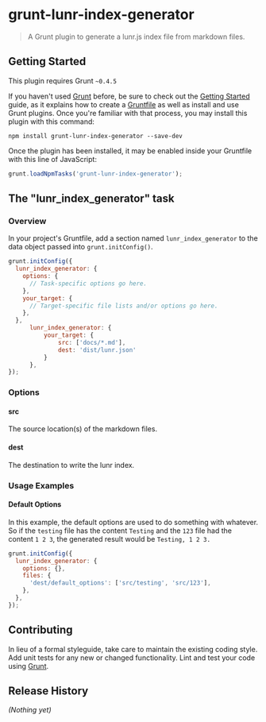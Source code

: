 # grunt-lunr-index-generator

> A Grunt plugin to generate a lunr.js index file from markdown files.

## Getting Started
This plugin requires Grunt `~0.4.5`

If you haven't used [Grunt](http://gruntjs.com/) before, be sure to check out the [Getting Started](http://gruntjs.com/getting-started) guide, as it explains how to create a [Gruntfile](http://gruntjs.com/sample-gruntfile) as well as install and use Grunt plugins. Once you're familiar with that process, you may install this plugin with this command:

```shell
npm install grunt-lunr-index-generator --save-dev
```

Once the plugin has been installed, it may be enabled inside your Gruntfile with this line of JavaScript:

```js
grunt.loadNpmTasks('grunt-lunr-index-generator');
```

## The "lunr_index_generator" task

### Overview
In your project's Gruntfile, add a section named `lunr_index_generator` to the data object passed into `grunt.initConfig()`.

```js
grunt.initConfig({
  lunr_index_generator: {
    options: {
      // Task-specific options go here.
    },
    your_target: {
      // Target-specific file lists and/or options go here.
    },
  },
      lunr_index_generator: {
          your_target: {
              src: ['docs/*.md'],
              dest: 'dist/lunr.json'
          }
      },
});
```

### Options

#### src
The source location(s) of the markdown files.

#### dest
The destination to write the lunr index.



### Usage Examples

#### Default Options
In this example, the default options are used to do something with whatever. So if the `testing` file has the content `Testing` and the `123` file had the content `1 2 3`, the generated result would be `Testing, 1 2 3.`

```js
grunt.initConfig({
  lunr_index_generator: {
    options: {},
    files: {
      'dest/default_options': ['src/testing', 'src/123'],
    },
  },
});
```


## Contributing
In lieu of a formal styleguide, take care to maintain the existing coding style. Add unit tests for any new or changed functionality. Lint and test your code using [Grunt](http://gruntjs.com/).

## Release History
_(Nothing yet)_
